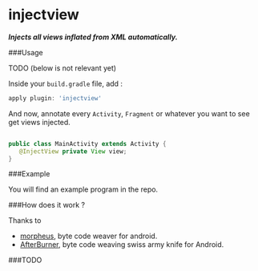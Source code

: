 injectview
==========

***Injects all views inflated from XML automatically.***

###Usage

TODO (below is not relevant yet)

Inside your `build.gradle` file, add : 

```groovy
apply plugin: 'injectview'
```

And now, annotate every `Activity`, `Fragment` or whatever you want to see get views injected. 

```java

public class MainActivity extends Activity {
   @InjectView private View view;
}
```

###Example

You will find an example program in the repo.

###How does it work ?

Thanks to 
* [morpheus](https://github.com/stephanenicolas/morpheus), byte code weaver for android.
* [AfterBurner](https://github.com/stephanenicolas/afterburner), byte code weaving swiss army knife for Android.

###TODO
